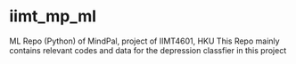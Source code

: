 # iimt_mp_ml
ML Repo (Python) of MindPal, project of IIMT4601, HKU
This Repo mainly contains relevant codes and data for the depression classfier in this project

